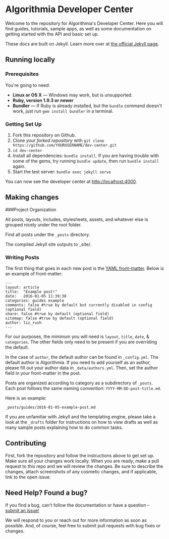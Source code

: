 
Algorithmia Developer Center
========

Welcome to the repository for Algorithmia's Developer Center. Here you will find guides, tutorials, sample apps, as well as some documentation on getting started with the API and basic set up.

These docs are built on Jekyll. Learn more over at [the official Jekyll page](http://jekyllrb.com/).

Running locally
------------------------------

### Prerequisites

You're going to need:

 - **Linux or OS X** — Windows may work, but is unsupported.
 - **Ruby, version 1.9.3 or newer**
 - **Bundler** — If Ruby is already installed, but the `bundle` command doesn't work, just run `gem install bundler` in a terminal.

### Getting Set Up

 1. Fork this repository on Github.
 2. Clone *your forked repository* with `git clone https://github.com/YOURUSERNAME/dev-center.git`
 3. `cd dev-center`
 4. Install all dependencies: `bundle install`. If you are having trouble with some of the gems, try running `bundle update`, then run `bundle install` again.
 5. Start the test server: `bundle exec jekyll serve`

You can now see the developer center at <http://localhost:4000>.


Making changes
-------------

###Project Organization

All posts, layouts, includes, stylesheets, assets, and whatever else is grouped nicely under the root folder. 

Find all posts under the `_posts` directory.

The compiled Jekyll site outputs to _site/.


### Writing Posts

The first thing that goes in each new post is the [YAML front-matter](http://jekyllrb.com/docs/frontmatter/). Below is an example of front-matter:

```
---
layout: article
title:  "Example post!"
date:   2016-01-05 11:39:38
categories: guides example
comments: false #true by default but currently disabled in config (optional field)
share: false #true by default (optional field)
sitemap: false #true by default (optional field)
author: liz_rush
---
```

For our purposes, the minimum you will need is `layout`, `title`, `date`, & `categories`. The other fields only need to be present if you are overriding the default. 

In the case of `author`, the default author can be found in `_config.yml`. The default author is Algorithmia. If you need to add yourself as an author, please fill out your author data in `_data/authors.yml`. Then, set the author field in your front-matter in the post. 

Posts are organized according to category as a subdirectory of `_posts`. Each post follows the same naming convention: `YYYY-MM-DD-post-title.md`.

Here is an example:
```
_posts/guides/2016-01-05-example-post.md
```


If you are unfamiliar with Jekyll and the templating engine, please take a look at the `_drafts` folder for instructions on how to view drafts as well as many sample posts explaining how to do common tasks. 


Contributing
-------------

First, fork the repository and follow the instructions above to get set up. Make sure all your changes work locally. When you are ready, make a pull request to this repo and we will review the changes. Be sure to describe the changes, attach screenshots of any cosmetic changes, and if applicable, link to the open issue.


Need Help? Found a bug?
----------------

If you find a bug, can't follow the documentation or have a question – [submit an issue!](https://github.com/algorithmiaio/dev-center/issues)

We will respond to you or reach out for more information as soon as possible. And, of course, feel free to submit pull requests with bug fixes or changes.